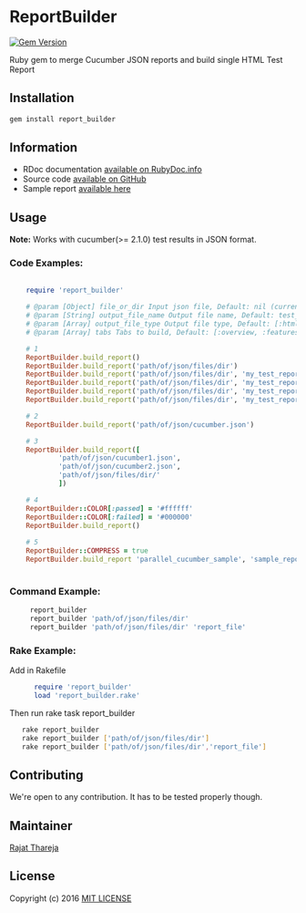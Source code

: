 # ReportBuilder
[![Gem Version](https://badge.fury.io/rb/report_builder.svg)](https://badge.fury.io/rb/report_builder)

Ruby gem to merge Cucumber JSON reports and build single HTML Test Report

## Installation

```bash
gem install report_builder
```

## Information

* RDoc documentation [available on RubyDoc.info](http://www.rubydoc.info/gems/report_builder)
* Source code [available on GitHub](http://github.com/rajatthareja/ReportBuilder)
* Sample report [available here](http://www.rajatthareja.com/reportbuilder/sample.html)

## Usage

**Note:** Works with cucumber(>= 2.1.0) test results in JSON format.

### Code Examples:

```ruby

    require 'report_builder'
    
    # @param [Object] file_or_dir Input json file, Default: nil (current directory), Options: array of json files/path or json files path
    # @param [String] output_file_name Output file name, Default: test_report
    # @param [Array] output_file_type Output file type, Default: [:html], Options: [:json] or [:json, :html] or ['html', 'json']
    # @param [Array] tabs Tabs to build, Default: [:overview, :features, :errors], Options: [:overview, :features, :scenarios, :errors] or ['overview', 'features', 'scenarios', 'errors']

    # 1 
    ReportBuilder.build_report()
    ReportBuilder.build_report('path/of/json/files/dir')
    ReportBuilder.build_report('path/of/json/files/dir', 'my_test_report_name', [:json])
    ReportBuilder.build_report('path/of/json/files/dir', 'my_test_report_name', ['json'])
    ReportBuilder.build_report('path/of/json/files/dir', 'my_test_report_name', [:json, 'html'])
    ReportBuilder.build_report('path/of/json/files/dir', 'my_test_report_name', [:json, :html], [:overview, :features, :scenarios, :errors])

    # 2
    ReportBuilder.build_report('path/of/json/cucumber.json')

    # 3
    ReportBuilder.build_report([
            'path/of/json/cucumber1.json',
            'path/of/json/cucumber2.json',
            'path/of/json/files/dir/'
            ])

    # 4
    ReportBuilder::COLOR[:passed] = '#ffffff'
    ReportBuilder::COLOR[:failed] = '#000000'
    ReportBuilder.build_report()
    
    # 5
    ReportBuilder::COMPRESS = true
    ReportBuilder.build_report 'parallel_cucumber_sample', 'sample_report_dev', [:json, :html], [:overview, :features, :scenarios, :errors]
    
```

### Command Example:

```bash
     report_builder
     report_builder 'path/of/json/files/dir'
     report_builder 'path/of/json/files/dir' 'report_file'
```

### Rake Example:

Add in Rakefile
```ruby
      require 'report_builder'
      load 'report_builder.rake'
```
Then run rake task report_builder

```bash
   rake report_builder
   rake report_builder ['path/of/json/files/dir']
   rake report_builder ['path/of/json/files/dir','report_file']
```

## Contributing

 We're open to any contribution. It has to be tested properly though.

## Maintainer

[Rajat Thareja](http://www.rajatthareja.com)

## License

Copyright (c) 2016 [MIT LICENSE](LICENSE)